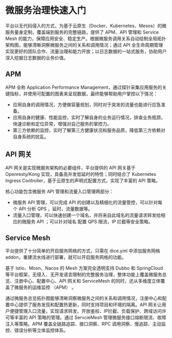 # 微服务治理快速入门

平台以无代码侵入的方式，为基于云原生（Docker、Kubernetes、Mesos）的微服务量身定制，覆盖端到服务的完整链路，提供了 APM、API 管理和 Service Mesh 的能力，保障应用安全、稳定生产。根据微服务调用关系自动绘制全局拓扑架构图，能够清晰洞察微服务之间的关系和调用情况；通过 API 全生命周期管理实现更好的团队合作、流量治理和能力开放；以日志数据的一站式服务，协助用户深入挖掘日志数据的业务价值。



## APM

APM 全称 Application Performance Management，通过探针采集应用服务的关键指标，并使用可配置的图表来呈现数据，最终能够帮助用户掌控以下情况：

- 应用自身的调用情况，方便做容量规划，同时对于突发的流量也能进行应急准备。
- 应用自身的健康、性能监控，实时了解自身的业务运行情况，排查业务瓶颈，快速诊断和定位异常，增强对自己服务的掌控力。
- 第三方依赖的监控，实时了解第三方健康状况和服务品质，降低第三方依赖对自身系统的扰乱。



## API 网关

API 网关是实现微服务架构的必要组件，平台提供的 API 网关基于 Openresty/Kong 实现，具备高并发低延时的特性；同时结合了 Kubernetes Ingress Controller，基于云原生的声明式配置方式，实现了丰富的 API 策略。

核心功能包含微服务 API 管理和流量入口管理两部分：

- 微服务 API 管理，可以完成 API 的创建以及精细化的流量管控，可以针对每个 API 分析 QPS ，延时，流量数据等。
- 流量入口管理，可以快速创建一个域名，并将来自此域名的流量请求转发给相应的微服务 API ；可以针对域名 配置 QPS 限流，IP 拦截等安全策略。



## Service Mesh

平台提供了十分简单的开启服务网格的方式，只需在 dice.yml 中添加服务网格 addon，重建流水线进行部署，就可以开启服务网格的功能。



基于 Istio、Mosn、Nacos 的 Mesh 方案完全透明支持 Dubbo 和 SpringCloud 等平台框架，无侵入、无开发语言限制的完整服务治理，整体功能上覆盖微服务总览、注册中心、配置中心、API 网关和 ServiceMesh 的同时，还从多维度立体覆盖了微服务的运维监控 （APM） 。

通过微服务总览拓扑图能够清晰洞察微服务之间的关系和调用情况，注册中心和配置中心提供了服务发现和配置热更新，同时支持项目和环境的隔离。API 网关让用户便捷管理入口流量，实现请求转发、开放鉴权、IP拦截、负载保护、跨域访问许可等丰富的 API 策略的管理。通过 ServcieMesh 管理微服务接口熔断限流、故障注入等策略。APM 覆盖全链路追踪、接口洞察、RPC 调用洞察、慢追踪、主动监控、错误分析等立体监控体系。
